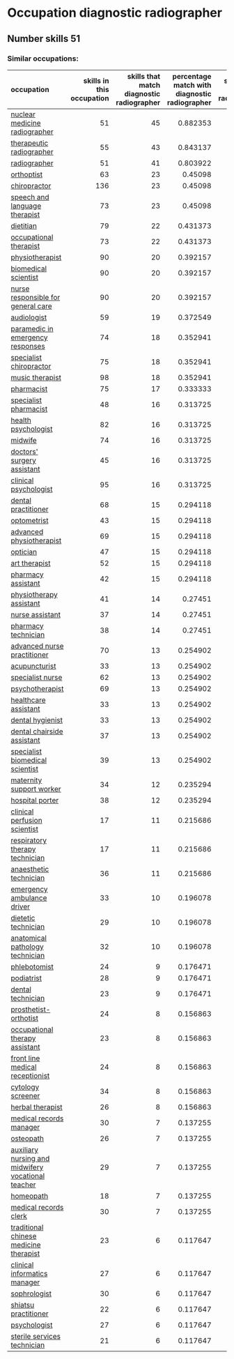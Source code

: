 # Occupation diagnostic radiographer
## Number skills 51
### Similar occupations:
| occupation                                                                                                  |   skills in this occupation |   skills that match diagnostic radiographer |   percentage match with diagnostic radiographer |   skills not in diagnostic radiographer |
|:------------------------------------------------------------------------------------------------------------|----------------------------:|--------------------------------------------:|------------------------------------------------:|----------------------------------------:|
| [nuclear medicine radiographer](nuclear_medicine_radiographer.md)                                           |                          51 |                                          45 |                                        0.882353 |                                       6 |
| [therapeutic radiographer](therapeutic_radiographer.md)                                                     |                          55 |                                          43 |                                        0.843137 |                                      12 |
| [radiographer](radiographer.md)                                                                             |                          51 |                                          41 |                                        0.803922 |                                      10 |
| [orthoptist](orthoptist.md)                                                                                 |                          63 |                                          23 |                                        0.45098  |                                      40 |
| [chiropractor](chiropractor.md)                                                                             |                         136 |                                          23 |                                        0.45098  |                                     113 |
| [speech and language therapist](speech_and_language_therapist.md)                                           |                          73 |                                          23 |                                        0.45098  |                                      50 |
| [dietitian](dietitian.md)                                                                                   |                          79 |                                          22 |                                        0.431373 |                                      57 |
| [occupational therapist](occupational_therapist.md)                                                         |                          73 |                                          22 |                                        0.431373 |                                      51 |
| [physiotherapist](physiotherapist.md)                                                                       |                          90 |                                          20 |                                        0.392157 |                                      70 |
| [biomedical scientist](biomedical_scientist.md)                                                             |                          90 |                                          20 |                                        0.392157 |                                      70 |
| [nurse responsible for general care](nurse_responsible_for_general_care.md)                                 |                          90 |                                          20 |                                        0.392157 |                                      70 |
| [audiologist](audiologist.md)                                                                               |                          59 |                                          19 |                                        0.372549 |                                      40 |
| [paramedic in emergency responses](paramedic_in_emergency_responses.md)                                     |                          74 |                                          18 |                                        0.352941 |                                      56 |
| [specialist chiropractor](specialist_chiropractor.md)                                                       |                          75 |                                          18 |                                        0.352941 |                                      57 |
| [music therapist](music_therapist.md)                                                                       |                          98 |                                          18 |                                        0.352941 |                                      80 |
| [pharmacist](pharmacist.md)                                                                                 |                          75 |                                          17 |                                        0.333333 |                                      58 |
| [specialist pharmacist](specialist_pharmacist.md)                                                           |                          48 |                                          16 |                                        0.313725 |                                      32 |
| [health psychologist](health_psychologist.md)                                                               |                          82 |                                          16 |                                        0.313725 |                                      66 |
| [midwife](midwife.md)                                                                                       |                          74 |                                          16 |                                        0.313725 |                                      58 |
| [doctors' surgery assistant](doctors'_surgery_assistant.md)                                                 |                          45 |                                          16 |                                        0.313725 |                                      29 |
| [clinical psychologist](clinical_psychologist.md)                                                           |                          95 |                                          16 |                                        0.313725 |                                      79 |
| [dental practitioner](dental_practitioner.md)                                                               |                          68 |                                          15 |                                        0.294118 |                                      53 |
| [optometrist](optometrist.md)                                                                               |                          43 |                                          15 |                                        0.294118 |                                      28 |
| [advanced physiotherapist](advanced_physiotherapist.md)                                                     |                          69 |                                          15 |                                        0.294118 |                                      54 |
| [optician](optician.md)                                                                                     |                          47 |                                          15 |                                        0.294118 |                                      32 |
| [art therapist](art_therapist.md)                                                                           |                          52 |                                          15 |                                        0.294118 |                                      37 |
| [pharmacy assistant](pharmacy_assistant.md)                                                                 |                          42 |                                          15 |                                        0.294118 |                                      27 |
| [physiotherapy assistant](physiotherapy_assistant.md)                                                       |                          41 |                                          14 |                                        0.27451  |                                      27 |
| [nurse assistant](nurse_assistant.md)                                                                       |                          37 |                                          14 |                                        0.27451  |                                      23 |
| [pharmacy technician](pharmacy_technician.md)                                                               |                          38 |                                          14 |                                        0.27451  |                                      24 |
| [advanced nurse practitioner](advanced_nurse_practitioner.md)                                               |                          70 |                                          13 |                                        0.254902 |                                      57 |
| [acupuncturist](acupuncturist.md)                                                                           |                          33 |                                          13 |                                        0.254902 |                                      20 |
| [specialist nurse](specialist_nurse.md)                                                                     |                          62 |                                          13 |                                        0.254902 |                                      49 |
| [psychotherapist](psychotherapist.md)                                                                       |                          69 |                                          13 |                                        0.254902 |                                      56 |
| [healthcare assistant](healthcare_assistant.md)                                                             |                          33 |                                          13 |                                        0.254902 |                                      20 |
| [dental hygienist](dental_hygienist.md)                                                                     |                          33 |                                          13 |                                        0.254902 |                                      20 |
| [dental chairside assistant](dental_chairside_assistant.md)                                                 |                          37 |                                          13 |                                        0.254902 |                                      24 |
| [specialist biomedical scientist](specialist_biomedical_scientist.md)                                       |                          39 |                                          13 |                                        0.254902 |                                      26 |
| [maternity support worker](maternity_support_worker.md)                                                     |                          34 |                                          12 |                                        0.235294 |                                      22 |
| [hospital porter](hospital_porter.md)                                                                       |                          38 |                                          12 |                                        0.235294 |                                      26 |
| [clinical perfusion scientist](clinical_perfusion_scientist.md)                                             |                          17 |                                          11 |                                        0.215686 |                                       6 |
| [respiratory therapy technician](respiratory_therapy_technician.md)                                         |                          17 |                                          11 |                                        0.215686 |                                       6 |
| [anaesthetic technician](anaesthetic_technician.md)                                                         |                          36 |                                          11 |                                        0.215686 |                                      25 |
| [emergency ambulance driver](emergency_ambulance_driver.md)                                                 |                          33 |                                          10 |                                        0.196078 |                                      23 |
| [dietetic technician](dietetic_technician.md)                                                               |                          29 |                                          10 |                                        0.196078 |                                      19 |
| [anatomical pathology technician](anatomical_pathology_technician.md)                                       |                          32 |                                          10 |                                        0.196078 |                                      22 |
| [phlebotomist](phlebotomist.md)                                                                             |                          24 |                                           9 |                                        0.176471 |                                      15 |
| [podiatrist](podiatrist.md)                                                                                 |                          28 |                                           9 |                                        0.176471 |                                      19 |
| [dental technician](dental_technician.md)                                                                   |                          23 |                                           9 |                                        0.176471 |                                      14 |
| [prosthetist-orthotist](prosthetist-orthotist.md)                                                           |                          24 |                                           8 |                                        0.156863 |                                      16 |
| [occupational therapy assistant](occupational_therapy_assistant.md)                                         |                          23 |                                           8 |                                        0.156863 |                                      15 |
| [front line medical receptionist](front_line_medical_receptionist.md)                                       |                          24 |                                           8 |                                        0.156863 |                                      16 |
| [cytology screener](cytology_screener.md)                                                                   |                          34 |                                           8 |                                        0.156863 |                                      26 |
| [herbal therapist](herbal_therapist.md)                                                                     |                          26 |                                           8 |                                        0.156863 |                                      18 |
| [medical records manager](medical_records_manager.md)                                                       |                          30 |                                           7 |                                        0.137255 |                                      23 |
| [osteopath](osteopath.md)                                                                                   |                          26 |                                           7 |                                        0.137255 |                                      19 |
| [auxiliary nursing and midwifery vocational teacher](auxiliary_nursing_and_midwifery_vocational_teacher.md) |                          29 |                                           7 |                                        0.137255 |                                      22 |
| [homeopath](homeopath.md)                                                                                   |                          18 |                                           7 |                                        0.137255 |                                      11 |
| [medical records clerk](medical_records_clerk.md)                                                           |                          30 |                                           7 |                                        0.137255 |                                      23 |
| [traditional chinese medicine therapist](traditional_chinese_medicine_therapist.md)                         |                          23 |                                           6 |                                        0.117647 |                                      17 |
| [clinical informatics manager](clinical_informatics_manager.md)                                             |                          27 |                                           6 |                                        0.117647 |                                      21 |
| [sophrologist](sophrologist.md)                                                                             |                          30 |                                           6 |                                        0.117647 |                                      24 |
| [shiatsu practitioner](shiatsu_practitioner.md)                                                             |                          22 |                                           6 |                                        0.117647 |                                      16 |
| [psychologist](psychologist.md)                                                                             |                          27 |                                           6 |                                        0.117647 |                                      21 |
| [sterile services technician](sterile_services_technician.md)                                               |                          21 |                                           6 |                                        0.117647 |                                      15 |

